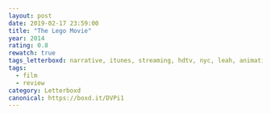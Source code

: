```yaml
---
layout: post 
date: 2019-02-17 23:59:00
title: "The Lego Movie"
year: 2014
rating: 0.8
rewatch: true
tags_letterboxd: narrative, itunes, streaming, hdtv, nyc, leah, animation, personal collection
tags:
  - film
  - review
category: Letterboxd
canonical: https://boxd.it/DVPi1
---
```


